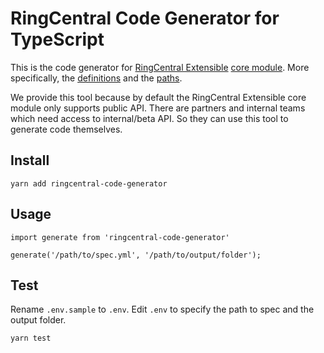 # RingCentral Code Generator for TypeScript

This is the code generator for [RingCentral Extensible](https://github.com/ringcentral/ringcentral-extensible) [core module](https://github.com/ringcentral/ringcentral-extensible/tree/master/packages/core). More specifically, the [definitions](https://github.com/ringcentral/ringcentral-extensible/tree/master/packages/core/definitions) and the [paths](https://github.com/ringcentral/ringcentral-extensible/tree/master/packages/core/paths).

We provide this tool because by default the RingCentral Extensible core module only supports public API. 
There are partners and internal teams which need access to internal/beta API. So they can use this tool to generate code themselves.


## Install

```
yarn add ringcentral-code-generator
```


## Usage

```
import generate from 'ringcentral-code-generator'

generate('/path/to/spec.yml', '/path/to/output/folder');
```


## Test

Rename `.env.sample` to `.env`. Edit `.env` to specify the path to spec and the output folder.

```
yarn test
```
